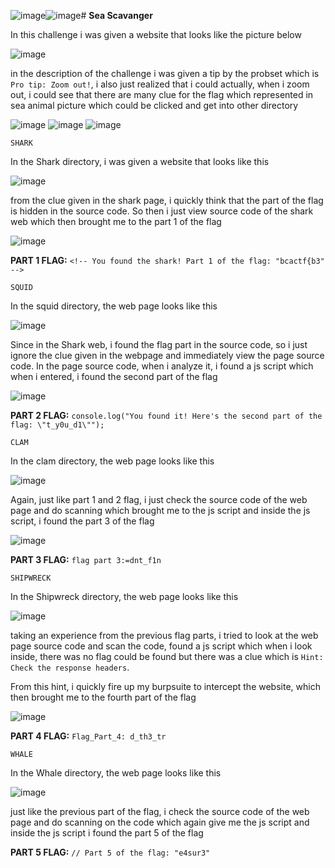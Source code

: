 ![image](https://github.com/Bepe2306/CTF-Write-Up/assets/153899054/ddabda19-0979-4644-a7dd-6f54f70133a8)![image](https://github.com/Bepe2306/CTF-Write-Up/assets/153899054/ddabda19-0979-4644-a7dd-6f54f70133a8)# **Sea Scavanger**

In this challenge i was given a website that looks like the picture below

![image](https://github.com/Bepe2306/CTF-Write-Up/assets/153899054/dbda1e4b-942b-4674-ba3a-11ea7d4aba92)

in the description of the challenge i was given a tip by the probset which is `Pro tip: Zoom out!`, i also just realized that i could actually, when i zoom out, i could see that there are many clue for the flag
which represented in sea animal picture which could be clicked and get into other directory

![image](https://github.com/Bepe2306/CTF-Write-Up/assets/153899054/40ad095a-c068-436e-a9ab-8ebbd7f83f89)
![image](https://github.com/Bepe2306/CTF-Write-Up/assets/153899054/84d1e9f1-d62b-4f0b-a757-985fd46256e8)
![image](https://github.com/Bepe2306/CTF-Write-Up/assets/153899054/5c19e5f2-6e26-46dc-97e9-603ae53dcfec)

`SHARK`

In the Shark directory, i was given a website that looks like this

![image](https://github.com/Bepe2306/CTF-Write-Up/assets/153899054/9f1cee7c-eb06-4013-8ac9-7f02372395a2)

from the clue given in the shark page, i quickly think that the part of the flag is hidden in the source code. So then i just view source code of the shark web which then brought me to the part 1 of the flag

![image](https://github.com/Bepe2306/CTF-Write-Up/assets/153899054/19572f5d-fc4e-4b8c-b825-3057e493e06d)

**PART 1 FLAG:** `<!-- You found the shark! Part 1 of the flag: "bcactf{b3" -->`

`SQUID`

In the squid directory, the web page looks like this

![image](https://github.com/Bepe2306/CTF-Write-Up/assets/153899054/458f00b5-6757-45d6-bde6-c4300b8b2252)

Since in the Shark web, i found the flag part in the source code, so i just ignore the clue given in the webpage and immediately view the page source code.
In the page source code, when i analyze it, i found a js script which when i entered, i found the second part of the flag

![image](https://github.com/Bepe2306/CTF-Write-Up/assets/153899054/85107382-c6f3-4e73-b333-fd5ddc8a7568)

**PART 2 FLAG:** `console.log("You found it! Here's the second part of the flag: \"t_y0u_d1\"");`

`CLAM`

In the clam directory, the web page looks like this

![image](https://github.com/Bepe2306/CTF-Write-Up/assets/153899054/a986585b-4a21-4f64-a599-6593175c4b90)

Again, just like part 1 and 2 flag, i just check the source code of the web page and do scanning which brought me to the js script and inside the js script, i found the part 3 of the flag

![image](https://github.com/Bepe2306/CTF-Write-Up/assets/153899054/145c61be-8f24-409d-af2c-7a2c92652427)

**PART 3 FLAG:** `flag part 3:=dnt_f1n`

`SHIPWRECK`

In the Shipwreck directory, the web page looks like this

![image](https://github.com/Bepe2306/CTF-Write-Up/assets/153899054/e3682238-b3be-4b72-b6cd-c2d0f8ad3934)

taking an experience from the previous flag parts, i tried to look at the web page source code and scan the code, found a js script which when i look inside, there was no flag could be found but there was a clue which is `Hint: Check the response headers`. 

From this hint, i quickly fire up my burpsuite to intercept the website, which then brought me to the fourth part of the flag

![image](https://github.com/Bepe2306/CTF-Write-Up/assets/153899054/cd3f5ba7-aa21-4237-9c10-7a3ea26cb319)

**PART 4 FLAG:** `Flag_Part_4: d_th3_tr`

`WHALE`

In the Whale directory, the web page looks like this

![image](https://github.com/Bepe2306/CTF-Write-Up/assets/153899054/4e6c0a76-7305-46fa-b592-f0b4f1a69ae4)

just like the previous part of the flag, i check the source code of the web page and do scanning on the code which again give me the js script and inside the js script i found the part 5 of the flag

**PART 5 FLAG:** `// Part 5 of the flag: "e4sur3"`
